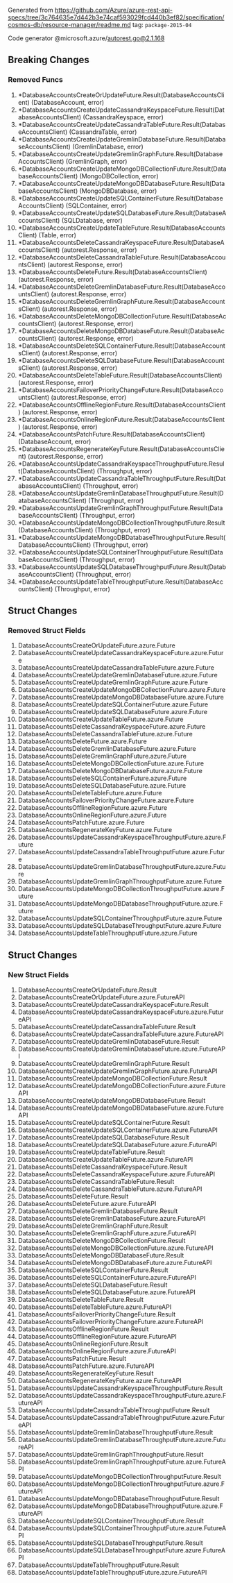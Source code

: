 Generated from https://github.com/Azure/azure-rest-api-specs/tree/3c764635e7d442b3e74caf593029fcd440b3ef82/specification/cosmos-db/resource-manager/readme.md tag: `package-2015-04`

Code generator @microsoft.azure/autorest.go@2.1.168

## Breaking Changes

### Removed Funcs

1. *DatabaseAccountsCreateOrUpdateFuture.Result(DatabaseAccountsClient) (DatabaseAccount, error)
1. *DatabaseAccountsCreateUpdateCassandraKeyspaceFuture.Result(DatabaseAccountsClient) (CassandraKeyspace, error)
1. *DatabaseAccountsCreateUpdateCassandraTableFuture.Result(DatabaseAccountsClient) (CassandraTable, error)
1. *DatabaseAccountsCreateUpdateGremlinDatabaseFuture.Result(DatabaseAccountsClient) (GremlinDatabase, error)
1. *DatabaseAccountsCreateUpdateGremlinGraphFuture.Result(DatabaseAccountsClient) (GremlinGraph, error)
1. *DatabaseAccountsCreateUpdateMongoDBCollectionFuture.Result(DatabaseAccountsClient) (MongoDBCollection, error)
1. *DatabaseAccountsCreateUpdateMongoDBDatabaseFuture.Result(DatabaseAccountsClient) (MongoDBDatabase, error)
1. *DatabaseAccountsCreateUpdateSQLContainerFuture.Result(DatabaseAccountsClient) (SQLContainer, error)
1. *DatabaseAccountsCreateUpdateSQLDatabaseFuture.Result(DatabaseAccountsClient) (SQLDatabase, error)
1. *DatabaseAccountsCreateUpdateTableFuture.Result(DatabaseAccountsClient) (Table, error)
1. *DatabaseAccountsDeleteCassandraKeyspaceFuture.Result(DatabaseAccountsClient) (autorest.Response, error)
1. *DatabaseAccountsDeleteCassandraTableFuture.Result(DatabaseAccountsClient) (autorest.Response, error)
1. *DatabaseAccountsDeleteFuture.Result(DatabaseAccountsClient) (autorest.Response, error)
1. *DatabaseAccountsDeleteGremlinDatabaseFuture.Result(DatabaseAccountsClient) (autorest.Response, error)
1. *DatabaseAccountsDeleteGremlinGraphFuture.Result(DatabaseAccountsClient) (autorest.Response, error)
1. *DatabaseAccountsDeleteMongoDBCollectionFuture.Result(DatabaseAccountsClient) (autorest.Response, error)
1. *DatabaseAccountsDeleteMongoDBDatabaseFuture.Result(DatabaseAccountsClient) (autorest.Response, error)
1. *DatabaseAccountsDeleteSQLContainerFuture.Result(DatabaseAccountsClient) (autorest.Response, error)
1. *DatabaseAccountsDeleteSQLDatabaseFuture.Result(DatabaseAccountsClient) (autorest.Response, error)
1. *DatabaseAccountsDeleteTableFuture.Result(DatabaseAccountsClient) (autorest.Response, error)
1. *DatabaseAccountsFailoverPriorityChangeFuture.Result(DatabaseAccountsClient) (autorest.Response, error)
1. *DatabaseAccountsOfflineRegionFuture.Result(DatabaseAccountsClient) (autorest.Response, error)
1. *DatabaseAccountsOnlineRegionFuture.Result(DatabaseAccountsClient) (autorest.Response, error)
1. *DatabaseAccountsPatchFuture.Result(DatabaseAccountsClient) (DatabaseAccount, error)
1. *DatabaseAccountsRegenerateKeyFuture.Result(DatabaseAccountsClient) (autorest.Response, error)
1. *DatabaseAccountsUpdateCassandraKeyspaceThroughputFuture.Result(DatabaseAccountsClient) (Throughput, error)
1. *DatabaseAccountsUpdateCassandraTableThroughputFuture.Result(DatabaseAccountsClient) (Throughput, error)
1. *DatabaseAccountsUpdateGremlinDatabaseThroughputFuture.Result(DatabaseAccountsClient) (Throughput, error)
1. *DatabaseAccountsUpdateGremlinGraphThroughputFuture.Result(DatabaseAccountsClient) (Throughput, error)
1. *DatabaseAccountsUpdateMongoDBCollectionThroughputFuture.Result(DatabaseAccountsClient) (Throughput, error)
1. *DatabaseAccountsUpdateMongoDBDatabaseThroughputFuture.Result(DatabaseAccountsClient) (Throughput, error)
1. *DatabaseAccountsUpdateSQLContainerThroughputFuture.Result(DatabaseAccountsClient) (Throughput, error)
1. *DatabaseAccountsUpdateSQLDatabaseThroughputFuture.Result(DatabaseAccountsClient) (Throughput, error)
1. *DatabaseAccountsUpdateTableThroughputFuture.Result(DatabaseAccountsClient) (Throughput, error)

## Struct Changes

### Removed Struct Fields

1. DatabaseAccountsCreateOrUpdateFuture.azure.Future
1. DatabaseAccountsCreateUpdateCassandraKeyspaceFuture.azure.Future
1. DatabaseAccountsCreateUpdateCassandraTableFuture.azure.Future
1. DatabaseAccountsCreateUpdateGremlinDatabaseFuture.azure.Future
1. DatabaseAccountsCreateUpdateGremlinGraphFuture.azure.Future
1. DatabaseAccountsCreateUpdateMongoDBCollectionFuture.azure.Future
1. DatabaseAccountsCreateUpdateMongoDBDatabaseFuture.azure.Future
1. DatabaseAccountsCreateUpdateSQLContainerFuture.azure.Future
1. DatabaseAccountsCreateUpdateSQLDatabaseFuture.azure.Future
1. DatabaseAccountsCreateUpdateTableFuture.azure.Future
1. DatabaseAccountsDeleteCassandraKeyspaceFuture.azure.Future
1. DatabaseAccountsDeleteCassandraTableFuture.azure.Future
1. DatabaseAccountsDeleteFuture.azure.Future
1. DatabaseAccountsDeleteGremlinDatabaseFuture.azure.Future
1. DatabaseAccountsDeleteGremlinGraphFuture.azure.Future
1. DatabaseAccountsDeleteMongoDBCollectionFuture.azure.Future
1. DatabaseAccountsDeleteMongoDBDatabaseFuture.azure.Future
1. DatabaseAccountsDeleteSQLContainerFuture.azure.Future
1. DatabaseAccountsDeleteSQLDatabaseFuture.azure.Future
1. DatabaseAccountsDeleteTableFuture.azure.Future
1. DatabaseAccountsFailoverPriorityChangeFuture.azure.Future
1. DatabaseAccountsOfflineRegionFuture.azure.Future
1. DatabaseAccountsOnlineRegionFuture.azure.Future
1. DatabaseAccountsPatchFuture.azure.Future
1. DatabaseAccountsRegenerateKeyFuture.azure.Future
1. DatabaseAccountsUpdateCassandraKeyspaceThroughputFuture.azure.Future
1. DatabaseAccountsUpdateCassandraTableThroughputFuture.azure.Future
1. DatabaseAccountsUpdateGremlinDatabaseThroughputFuture.azure.Future
1. DatabaseAccountsUpdateGremlinGraphThroughputFuture.azure.Future
1. DatabaseAccountsUpdateMongoDBCollectionThroughputFuture.azure.Future
1. DatabaseAccountsUpdateMongoDBDatabaseThroughputFuture.azure.Future
1. DatabaseAccountsUpdateSQLContainerThroughputFuture.azure.Future
1. DatabaseAccountsUpdateSQLDatabaseThroughputFuture.azure.Future
1. DatabaseAccountsUpdateTableThroughputFuture.azure.Future

## Struct Changes

### New Struct Fields

1. DatabaseAccountsCreateOrUpdateFuture.Result
1. DatabaseAccountsCreateOrUpdateFuture.azure.FutureAPI
1. DatabaseAccountsCreateUpdateCassandraKeyspaceFuture.Result
1. DatabaseAccountsCreateUpdateCassandraKeyspaceFuture.azure.FutureAPI
1. DatabaseAccountsCreateUpdateCassandraTableFuture.Result
1. DatabaseAccountsCreateUpdateCassandraTableFuture.azure.FutureAPI
1. DatabaseAccountsCreateUpdateGremlinDatabaseFuture.Result
1. DatabaseAccountsCreateUpdateGremlinDatabaseFuture.azure.FutureAPI
1. DatabaseAccountsCreateUpdateGremlinGraphFuture.Result
1. DatabaseAccountsCreateUpdateGremlinGraphFuture.azure.FutureAPI
1. DatabaseAccountsCreateUpdateMongoDBCollectionFuture.Result
1. DatabaseAccountsCreateUpdateMongoDBCollectionFuture.azure.FutureAPI
1. DatabaseAccountsCreateUpdateMongoDBDatabaseFuture.Result
1. DatabaseAccountsCreateUpdateMongoDBDatabaseFuture.azure.FutureAPI
1. DatabaseAccountsCreateUpdateSQLContainerFuture.Result
1. DatabaseAccountsCreateUpdateSQLContainerFuture.azure.FutureAPI
1. DatabaseAccountsCreateUpdateSQLDatabaseFuture.Result
1. DatabaseAccountsCreateUpdateSQLDatabaseFuture.azure.FutureAPI
1. DatabaseAccountsCreateUpdateTableFuture.Result
1. DatabaseAccountsCreateUpdateTableFuture.azure.FutureAPI
1. DatabaseAccountsDeleteCassandraKeyspaceFuture.Result
1. DatabaseAccountsDeleteCassandraKeyspaceFuture.azure.FutureAPI
1. DatabaseAccountsDeleteCassandraTableFuture.Result
1. DatabaseAccountsDeleteCassandraTableFuture.azure.FutureAPI
1. DatabaseAccountsDeleteFuture.Result
1. DatabaseAccountsDeleteFuture.azure.FutureAPI
1. DatabaseAccountsDeleteGremlinDatabaseFuture.Result
1. DatabaseAccountsDeleteGremlinDatabaseFuture.azure.FutureAPI
1. DatabaseAccountsDeleteGremlinGraphFuture.Result
1. DatabaseAccountsDeleteGremlinGraphFuture.azure.FutureAPI
1. DatabaseAccountsDeleteMongoDBCollectionFuture.Result
1. DatabaseAccountsDeleteMongoDBCollectionFuture.azure.FutureAPI
1. DatabaseAccountsDeleteMongoDBDatabaseFuture.Result
1. DatabaseAccountsDeleteMongoDBDatabaseFuture.azure.FutureAPI
1. DatabaseAccountsDeleteSQLContainerFuture.Result
1. DatabaseAccountsDeleteSQLContainerFuture.azure.FutureAPI
1. DatabaseAccountsDeleteSQLDatabaseFuture.Result
1. DatabaseAccountsDeleteSQLDatabaseFuture.azure.FutureAPI
1. DatabaseAccountsDeleteTableFuture.Result
1. DatabaseAccountsDeleteTableFuture.azure.FutureAPI
1. DatabaseAccountsFailoverPriorityChangeFuture.Result
1. DatabaseAccountsFailoverPriorityChangeFuture.azure.FutureAPI
1. DatabaseAccountsOfflineRegionFuture.Result
1. DatabaseAccountsOfflineRegionFuture.azure.FutureAPI
1. DatabaseAccountsOnlineRegionFuture.Result
1. DatabaseAccountsOnlineRegionFuture.azure.FutureAPI
1. DatabaseAccountsPatchFuture.Result
1. DatabaseAccountsPatchFuture.azure.FutureAPI
1. DatabaseAccountsRegenerateKeyFuture.Result
1. DatabaseAccountsRegenerateKeyFuture.azure.FutureAPI
1. DatabaseAccountsUpdateCassandraKeyspaceThroughputFuture.Result
1. DatabaseAccountsUpdateCassandraKeyspaceThroughputFuture.azure.FutureAPI
1. DatabaseAccountsUpdateCassandraTableThroughputFuture.Result
1. DatabaseAccountsUpdateCassandraTableThroughputFuture.azure.FutureAPI
1. DatabaseAccountsUpdateGremlinDatabaseThroughputFuture.Result
1. DatabaseAccountsUpdateGremlinDatabaseThroughputFuture.azure.FutureAPI
1. DatabaseAccountsUpdateGremlinGraphThroughputFuture.Result
1. DatabaseAccountsUpdateGremlinGraphThroughputFuture.azure.FutureAPI
1. DatabaseAccountsUpdateMongoDBCollectionThroughputFuture.Result
1. DatabaseAccountsUpdateMongoDBCollectionThroughputFuture.azure.FutureAPI
1. DatabaseAccountsUpdateMongoDBDatabaseThroughputFuture.Result
1. DatabaseAccountsUpdateMongoDBDatabaseThroughputFuture.azure.FutureAPI
1. DatabaseAccountsUpdateSQLContainerThroughputFuture.Result
1. DatabaseAccountsUpdateSQLContainerThroughputFuture.azure.FutureAPI
1. DatabaseAccountsUpdateSQLDatabaseThroughputFuture.Result
1. DatabaseAccountsUpdateSQLDatabaseThroughputFuture.azure.FutureAPI
1. DatabaseAccountsUpdateTableThroughputFuture.Result
1. DatabaseAccountsUpdateTableThroughputFuture.azure.FutureAPI
